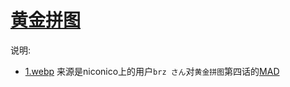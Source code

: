 # [黄金拼图](https://mzh.moegirl.org.cn/zh-hans/%E9%BB%84%E9%87%91%E6%8B%BC%E5%9B%BE)

说明:  
- [1.webp](1.webp) 来源是niconico上的用户`brz さん`对`黄金拼图`第四话的[MAD](https://www.nicovideo.jp/watch/sm21490765)
